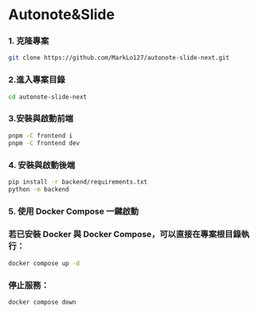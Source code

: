 # Autonote&Slide


### 1. 克隆專案

```bash
git clone https://github.com/MarkLo127/autonote-slide-next.git
```

### 2.進入專案目錄
```bash
cd autonote-slide-next
```

### 3.安裝與啟動前端
```bash
pnpm -C frontend i
pnpm -C frontend dev
```

### 4. 安裝與啟動後端
```bash
pip install -r backend/requirements.txt
python -m backend
```

### 5. 使用 Docker Compose 一鍵啟動

### 若已安裝 Docker 與 Docker Compose，可以直接在專案根目錄執行：

```bash
docker compose up -d
```

### 停止服務：

```bash
docker compose down
```

